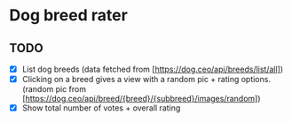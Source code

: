 # Dog breed rater

## TODO

- [x] List dog breeds (data fetched from [https://dog.ceo/api/breeds/list/all])
- [x] Clicking on a breed gives a view with a random pic + rating options. (random pic from [https://dog.ceo/api/breed/{breed}/{subbreed}/images/random])
- [x] Show total number of votes + overall rating
